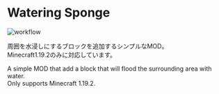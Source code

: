 # Watering Sponge
![workflow](https://github.com/Meatwo310/watering-sponge/actions/workflows/gradle.yml/badge.svg)

周囲を水浸しにするブロックを追加するシンプルなMOD。  
Minecraft1.19.2のみに対応しています。

A simple MOD that add a block that will flood the surrounding area with water.  
Only supports Minecraft 1.19.2.

